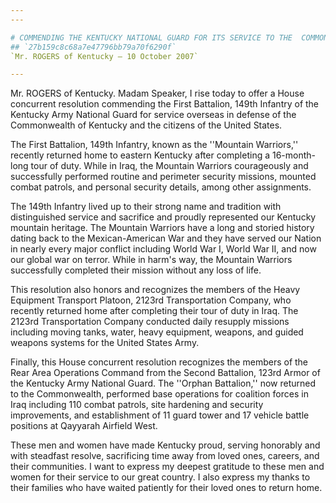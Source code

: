 ```yaml
---
---

# COMMENDING THE KENTUCKY NATIONAL GUARD FOR ITS SERVICE TO THE  COMMONWEALTH OF KENTUCKY AND THE CITIZENS OF THE UNITED STATES
## `27b159c8c68a7e47796bb79a70f6290f`
`Mr. ROGERS of Kentucky — 10 October 2007`

---
```



Mr. ROGERS of Kentucky. Madam Speaker, I rise today to offer a House 
concurrent resolution commending the First Battalion, 149th Infantry of 
the Kentucky Army National Guard for service overseas in defense of the 
Commonwealth of Kentucky and the citizens of the United States.

The First Battalion, 149th Infantry, known as the ''Mountain 
Warriors,'' recently returned home to eastern Kentucky after completing 
a 16-month-long tour of duty. While in Iraq, the Mountain Warriors 
courageously and successfully performed routine and perimeter security 
missions, mounted combat patrols, and personal security details, among 
other assignments.

The 149th Infantry lived up to their strong name and tradition with 
distinguished service and sacrifice and proudly represented our 
Kentucky mountain heritage. The Mountain Warriors have a long and 
storied history dating back to the Mexican-American War and they have 
served our Nation in nearly every major conflict including World War I, 
World War II, and now our global war on terror. While in harm's way, 
the Mountain Warriors successfully completed their mission without any 
loss of life.

This resolution also honors and recognizes the members of the Heavy 
Equipment Transport Platoon, 2123rd Transportation Company, who 
recently returned home after completing their tour of duty in Iraq. The 
2123rd Transportation Company conducted daily resupply missions 
including moving tanks, water, heavy equipment, weapons, and guided 
weapons systems for the United States Army.

Finally, this House concurrent resolution recognizes the members of 
the Rear Area Operations Command from the Second Battalion, 123rd Armor 
of the Kentucky Army National Guard. The ''Orphan Battalion,'' now 
returned to the Commonwealth, performed base operations for coalition 
forces in Iraq including 110 combat patrols, site hardening and 
security improvements, and establishment of 11 guard tower and 17 
vehicle battle positions at Qayyarah Airfield West.

These men and women have made Kentucky proud, serving honorably and 
with steadfast resolve, sacrificing time away from loved ones, careers, 
and their communities. I want to express my deepest gratitude to these 
men and women for their service to our great country. I also express my 
thanks to their families who have waited patiently for their loved ones 
to return home.
